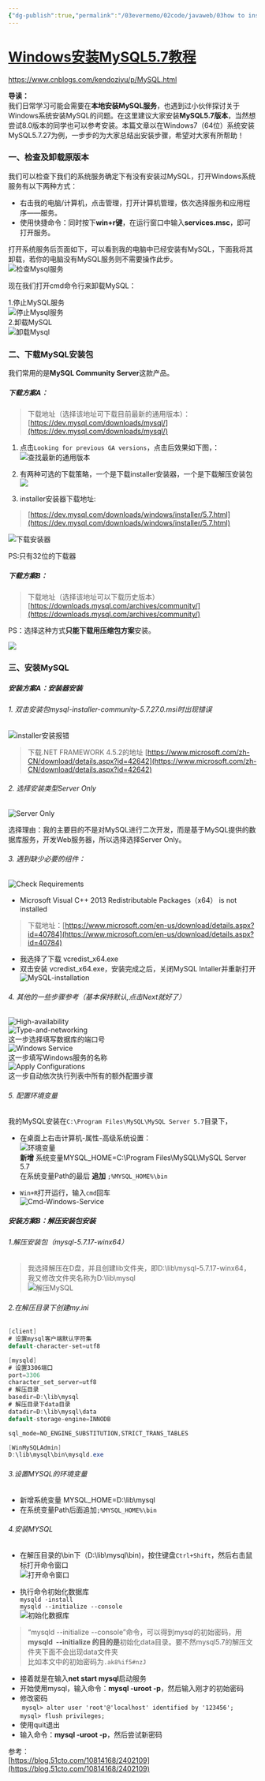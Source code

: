 ```yaml
---
{"dg-publish":true,"permalink":"/03evermemo/02code/javaweb/03how to install mysql 5.7安装MYSQL靠谱教程/","dgPassFrontmatter":true,"noteIcon":"","created":"","updated":""}
---
```



# [Windows安装MySQL5.7教程](https://www.cnblogs.com/kendoziyu/p/MySQL.html)

https://www.cnblogs.com/kendoziyu/p/MySQL.html

**导读：**  
我们日常学习可能会需要在**本地安装MySQL服务**，也遇到过小伙伴探讨关于Windows系统安装MySQL的问题。在这里建议大家安装**MySQL5.7版本**，当然想尝试8.0版本的同学也可以参考安装。本篇文章以在Windows7（64位）系统安装MySQL5.7.27为例，一步步的为大家总结出安装步骤，希望对大家有所帮助！

### 一、检查及卸载原版本

我们可以检查下我们的系统服务确定下有没有安装过MySQL，打开Windows系统服务有以下两种方式：

-   右击我的电脑/计算机，点击管理，打开计算机管理，依次选择服务和应用程序——服务。
-   使用快捷命令：同时按下**win+r键**，在运行窗口中输入**services.msc**，即可打开服务。

打开系统服务后页面如下，可以看到我的电脑中已经安装有MySQL，下面我将其卸载，若你的电脑没有MySQL服务则不需要操作此步。  
![检查Mysql服务](https://img2018.cnblogs.com/blog/1730512/201910/1730512-20191002105417276-217001891.png "检查Mysql服务")

现在我们打开cmd命令行来卸载MySQL：

1.停止MySQL服务  
![停止Mysql服务](https://img2018.cnblogs.com/blog/1730512/201910/1730512-20191002105456062-1583359584.png "停止Mysql服务")  
2.卸载MySQL  
![卸载Mysql](https://img2018.cnblogs.com/blog/1730512/201910/1730512-20191002105524805-457396218.png "卸载Mysql")

### 二、下载MySQL安装包

我们常用的是**MySQL Community Server**这款产品。

##### 下载方案A：

> 下载地址（选择该地址可下载目前最新的通用版本）：  
> [https://dev.mysql.com/downloads/mysql/](https://dev.mysql.com/downloads/mysql/)

1.  点击`Looking for previous GA versions`，点击后效果如下图，：  
    ![查找最新的通用版本](https://img2018.cnblogs.com/blog/1730512/201910/1730512-20191002105603734-976233778.png "查找最新的通用版本")
    
2.  有两种可选的下载策略，一个是下载installer安装器，一个是下载解压安装包  
    ![](https://img2018.cnblogs.com/blog/1730512/201910/1730512-20191002105718006-80264316.png)
    
3.  installer安装器下载地址:
    

> [https://dev.mysql.com/downloads/windows/installer/5.7.html](https://dev.mysql.com/downloads/windows/installer/5.7.html)

![下载安装器](https://img2018.cnblogs.com/blog/1730512/201910/1730512-20191002105747162-1277733805.png)

PS:只有32位的下载器

##### 下载方案B：

> 下载地址（选择该地址可以下载历史版本）  
> [https://downloads.mysql.com/archives/community/](https://downloads.mysql.com/archives/community/)

PS：选择这种方式**只能下载用压缩包方案**安装。

![](https://img2018.cnblogs.com/blog/1730512/201910/1730512-20191002105836291-1834009670.png)

### 三、安装MySQL

##### 安装方案A：安装器安装

###### 1. 双击安装包mysql-installer-community-5.7.27.0.msi时出现错误

![installer安装报错](https://img2018.cnblogs.com/blog/1730512/201910/1730512-20191003122859389-1971663578.png)

> 下载.NET FRAMEWORK 4.5.2的地址 [https://www.microsoft.com/zh-CN/download/details.aspx?id=42642](https://www.microsoft.com/zh-CN/download/details.aspx?id=42642)

###### 2. 选择安装类型Server Only

![Server Only](https://img2018.cnblogs.com/blog/1730512/201910/1730512-20191003123008831-453269682.png)

选择理由：我的主要目的不是对MySQL进行二次开发，而是基于MySQL提供的数据库服务，开发Web服务器，所以选择选择Server Only。

###### 3. 遇到缺少必要的组件：

![Check Requirements](https://img2018.cnblogs.com/blog/1730512/201910/1730512-20191003123041760-1437047115.png)

-   Microsoft Visual C++ 2013 Redistributable Packages（x64） is not installed

> 下载地址：[https://www.microsoft.com/en-us/download/details.aspx?id=40784](https://www.microsoft.com/en-us/download/details.aspx?id=40784)

-   我选择了下载 vcredist_x64.exe
-   双击安装 vcredist_x64.exe，安装完成之后，关闭MySQL Intaller并重新打开  
    ![MySQL-installation](https://img2018.cnblogs.com/blog/1730512/201910/1730512-20191003123120007-1732055678.png)

###### 4. 其他的一些步骤参考（基本保持默认,点击Next就好了）

![High-availability](https://img2018.cnblogs.com/blog/1730512/201910/1730512-20191003123202668-1358491620.png)  
![Type-and-networking](https://img2018.cnblogs.com/blog/1730512/201910/1730512-20191003123235586-1307104687.png)  
这一步选择填写数据库的端口号  
![Windows Service](https://img2018.cnblogs.com/blog/1730512/201910/1730512-20191003123333492-1449855759.png)  
这一步填写Windows服务的名称  
![Apply Configurations](https://img2018.cnblogs.com/blog/1730512/201910/1730512-20191003123400271-794557846.png)  
这一步自动依次执行列表中所有的额外配置步骤

###### 5. 配置环境变量

我的MySQL安装在`C:\Program Files\MySQL\MySQL Server 5.7`目录下，

-   在桌面上右击计算机-属性-高级系统设置：  
    ![环境变量](https://img2018.cnblogs.com/blog/1730512/201910/1730512-20191003123443242-709003050.png)  
    **新增** 系统变量MYSQL_HOME=C:\Program Files\MySQL\MySQL Server 5.7  
    在系统变量Path的最后 **追加** `;%MYSQL_HOME%\bin`
    
-   `Win+R`打开运行，输入`cmd`回车  
    ![Cmd-Windows-Service](https://img2018.cnblogs.com/blog/1730512/201910/1730512-20191003123504019-1764572605.png)
    

##### 安装方案B：解压安装包安装

###### 1.解压安装包（mysql-5.7.17-winx64）

> 我选择解压在D盘，并且创建lib文件夹，即D:\lib\mysql-5.7.17-winx64，我又修改文件夹名称为D:\lib\mysql  
> ![解压MySQL](https://img2018.cnblogs.com/blog/1730512/201910/1730512-20191007001628194-2037607139.png)

###### 2.在解压目录下创建my.ini

```csharp
[client]
# 设置mysql客户端默认字符集
default-character-set=utf8

[mysqld]
# 设置3306端口
port=3306
character_set_server=utf8
# 解压目录
basedir=D:\lib\mysql
# 解压目录下data目录
datadir=D:\lib\mysql\data
default-storage-engine=INNODB

sql_mode=NO_ENGINE_SUBSTITUTION,STRICT_TRANS_TABLES

[WinMySQLAdmin]
D:\lib\mysql\bin\mysqld.exe

```

###### 3.设置MYSQL的环境变量

-   新增系统变量 MYSQL_HOME=D:\lib\mysql
-   在系统变量Path后面追加`;%MYSQL_HOME%\bin`

###### 4.安装MYSQL

-   在解压目录的\bin下（D:\lib\mysql\bin)，按住键盘`Ctrl+Shift`，然后右击鼠标打开命令窗口  
    ![打开命令窗口](https://img2018.cnblogs.com/blog/1730512/201910/1730512-20191007001651827-785308498.png)
    
-   执行命令初始化数据库  
    `mysqld -install`  
    `mysqld --initialize --console`  
    ![初始化数据库](https://img2018.cnblogs.com/blog/1730512/201910/1730512-20191007001732043-1502848367.png)
    

> “mysqld --initialize --console”命令，可以得到mysql的初始密码，用**mysqld  --initialize 的目的是**初始化data目录。要不然mysql5.7的解压文件夹下面不会出现data文件夹  
> 比如本文中的初始密码为`.ak8%if5#nzJ`

-   接着就是在输入**net start mysql**启动服务
-   开始使用mysql，输入命令：**mysql -uroot -p**，然后输入刚才的初始密码
-   修改密码  
     `mysql> alter user 'root'@'localhost' identified by '123456';`  
    `mysql> flush privileges;`
-   使用quit退出
-   输入命令：**mysql -uroot -p**，然后尝试新密码

参考：  
[https://blog.51cto.com/10814168/2402109](https://blog.51cto.com/10814168/2402109)

